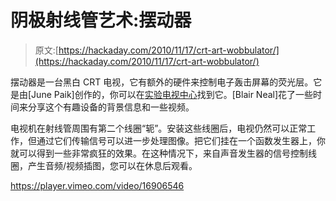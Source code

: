 # 阴极射线管艺术:摆动器

> 原文:[https://hackaday.com/2010/11/17/crt-art-wobbulator/](https://hackaday.com/2010/11/17/crt-art-wobbulator/)

摆动器是一台黑白 CRT 电视，它有额外的硬件来控制电子轰击屏幕的荧光层。它是由[June Paik]创作的，你可以在[实验电视中心](http://www.experimentaltvcenter.org/)找到它。[Blair Neal]花了一些时间来分享这个有趣设备的背景信息和一些视频。

电视机在射线管周围有第二个线圈“轭”。安装这些线圈后，电视仍然可以正常工作，但通过它们传输信号可以进一步处理图像。把它们挂在一个函数发生器上，你就可以得到一些非常疯狂的效果。在这种情况下，来自声音发生器的信号控制线圈，产生音频/视频插图，您可以在休息后观看。

<https://player.vimeo.com/video/16906546>

</div> </body> </html>